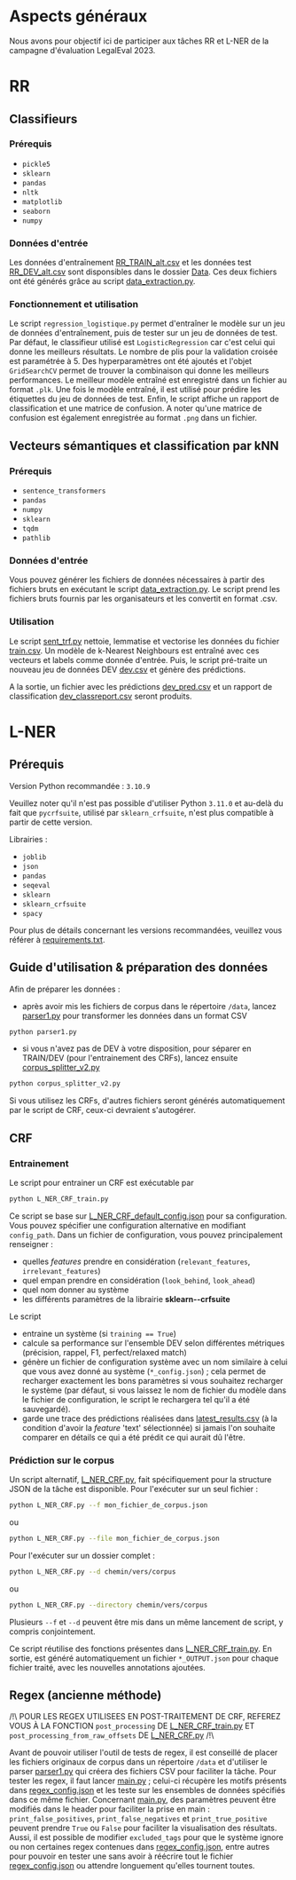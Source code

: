 # Aspects généraux

Nous avons pour objectif ici de participer aux tâches RR et L-NER de la campagne d'évaluation LegalEval 2023.

# RR

## Classifieurs

### Prérequis
- `pickle5`
- `sklearn`
- `pandas`
- `nltk`
- `matplotlib`
- `seaborn`
- `numpy`

### Données d'entrée
Les données d'entraînement [RR_TRAIN_alt.csv](RR/Data/RR_TRAIN_alt.csv) et les données test [RR_DEV_alt.csv](RR/Data/RR_DEV_alt.csv) sont disponsibles dans le dossier [Data](RR/Data). Ces deux fichiers ont été générés grâce au script [data_extraction.py](RR/Data/data_extraction.py).

### Fonctionnement et utilisation
Le script `regression_logistique.py` permet d'entraîner le modèle sur un jeu de données d'entraînement, puis de tester sur un jeu de données de test. Par défaut, le classifieur utilisé est `LogisticRegression` car c'est celui qui donne les meilleurs résultats. Le nombre de plis pour la validation croisée est paramétrée à 5.
Des hyperparamètres ont été ajoutés et l'objet `GridSearchCV` permet de trouver la combinaison qui donne les meilleurs performances. Le meilleur modèle entraîné est enregistré dans un fichier au format `.plk`. Une fois le modèle entraîné, il est utilisé pour prédire les étiquettes du jeu de données de test. Enfin, le script affiche un rapport de classification et une matrice de confusion. A noter qu'une matrice de confusion est également enregistrée au format `.png` dans un fichier.

## Vecteurs sémantiques et classification par kNN

### Prérequis
- `sentence_transformers`
- `pandas` 
- `numpy`
- `sklearn`
-  `tqdm`
-  `pathlib`

### Données d'entrée
Vous pouvez générer les fichiers de données nécessaires à partir des fichiers bruts en exécutant le script [data_extraction.py](RR/Data/data_extraction.py). Le script prend les fichiers bruts fournis par les organisateurs et les convertit en format .csv.

### Utilisation
Le script [sent_trf.py](RR/vecteurs/sentence_transformers/sent_trf.py) nettoie, lemmatise et vectorise les données du fichier [train.csv](RR/Data/train.csv). Un modèle de k-Nearest Neighbours est entraîné avec ces vecteurs et labels comme donnée d'entrée. Puis, le script pré-traite un nouveau jeu de données DEV [dev.csv](RR/Data/dev.csv) et génère des prédictions.

A la sortie, un fichier avec les prédictions [dev_pred.csv](RR/vecteurs/sentence_transformers/dev_pred.csv) et un rapport de classification [dev_classreport.csv](RR/vecteurs/sentence_transformers/dev_classification_report.csv) seront produits.

# L-NER

## Prérequis

Version Python recommandée : `3.10.9`

Veuillez noter qu'il n'est pas possible d'utiliser Python `3.11.0` et au-delà du fait que `pycrfsuite`, utilisé par `sklearn_crfsuite`, n'est plus compatible à partir de cette version.

Librairies :
- `joblib`
- `json`
- `pandas`
- `seqeval`
- `sklearn`
- `sklearn_crfsuite`
- `spacy`

Pour plus de détails concernant les versions recommandées, veuillez vous référer à [requirements.txt](/requirements.txt).

## Guide d'utilisation & préparation des données

Afin de préparer les données :
- après avoir mis les fichiers de corpus dans le répertoire `/data`, lancez [parser1.py](/parser1.py) pour transformer les données dans un format CSV
```sh
python parser1.py
```
- si vous n'avez pas de DEV à votre disposition, pour séparer en TRAIN/DEV (pour l'entrainement des CRFs), lancez ensuite [corpus_splitter_v2.py](/corpus_splitter_v2.py)
```sh
python corpus_splitter_v2.py
```

Si vous utilisez les CRFs, d'autres fichiers seront générés automatiquement par le script de CRF, ceux-ci devraient s'autogérer.

## CRF

### Entrainement

Le script pour entrainer un CRF est exécutable par
```sh
python L_NER_CRF_train.py
```
Ce script se base sur [L_NER_CRF_default_config.json](/L_NER_CRF_default_config.json) pour sa configuration.
Vous pouvez spécifier une configuration alternative en modifiant `config_path`.
Dans un fichier de configuration, vous pouvez principalement renseigner :
- quelles _features_ prendre en considération (`relevant_features`, `irrelevant_features`)
- quel empan prendre en considération (`look_behind`, `look_ahead`)
- quel nom donner au système
- les différents paramètres de la librairie **sklearn--crfsuite**

Le script
- entraine un système (si `training == True`)
- calcule sa performance sur l'ensemble DEV selon différentes métriques (précision, rappel, F1, perfect/relaxed match)
- génère un fichier de configuration système avec un nom similaire à celui que vous avez donné au système (`*_config.json`) ; cela permet de recharger exactement les bons paramètres si vous souhaitez recharger le système (par défaut, si vous laissez le nom de fichier du modèle dans le fichier de configuration, le script le rechargera tel qu'il a été sauvegardé).
- garde une trace des prédictions réalisées dans [latest_results.csv](/latest_results.csv) (à la condition d'avoir la _feature_ 'text' sélectionnée) si jamais l'on souhaite comparer en détails ce qui a été prédit ce qui aurait dû l'être.

### Prédiction sur le corpus

Un script alternatif, [L_NER_CRF.py](/L_NER_CRF.py), fait spécifiquement pour la structure JSON de la tâche est disponible.
Pour l'exécuter sur un seul fichier :
```sh
python L_NER_CRF.py --f mon_fichier_de_corpus.json
```
ou
```sh
python L_NER_CRF.py --file mon_fichier_de_corpus.json
```


Pour l'exécuter sur un dossier complet :
```sh
python L_NER_CRF.py --d chemin/vers/corpus
```
ou
```sh
python L_NER_CRF.py --directory chemin/vers/corpus
```
Plusieurs `--f` et `--d` peuvent être mis dans un même lancement de script, y compris conjointement.

Ce script réutilise des fonctions présentes dans [L_NER_CRF_train.py](/L_NER_CRF_train.py).
En sortie, est généré automatiquement un fichier `*_OUTPUT.json` pour chaque fichier traité, avec les nouvelles annotations ajoutées.


## Regex (ancienne méthode)

/!\ POUR LES REGEX UTILISEES EN POST-TRAITEMENT DE CRF, REFEREZ VOUS À LA FONCTION `post_processing` DE [L_NER_CRF_train.py](/L_NER_CRF_train.py)  ET `post_processing_from_raw_offsets` DE [L_NER_CRF.py](/L_NER_CRF.py) /!\

Avant de pouvoir utiliser l'outil de tests de regex, il est conseillé de placer les fichiers originaux de corpus dans un répertoire `/data` et  d'utiliser le parser [parser1.py](/parser1.py) qui créera des fichiers CSV pour faciliter la tâche.
Pour tester les regex, il faut lancer [main.py](/L_NER_old/regex/main.py) ; celui-ci récupère les motifs présents dans [regex_config.json](/L_NER_old/regex/regex_config.json) et les teste sur les ensembles de données spécifiés dans ce même fichier.
Concernant [main.py](/L_NER_old/regex/main.py), des paramètres peuvent être modifiés dans le header pour faciliter la prise en main : `print_false_positives`, `print_false_negatives` et `print_true_positive` peuvent prendre `True` ou `False` pour faciliter la visualisation des résultats.
Aussi, il est possible de modifier `excluded_tags` pour que le système ignore ou non certaines regex contenues dans [regex_config.json](/L_NER_old/regex/regex_config.json), entre autres pour pouvoir en tester une sans avoir à réécrire tout le fichier [regex_config.json](/L_NER_old/regex/regex_config.json) ou attendre longuement qu'elles tournent toutes.
